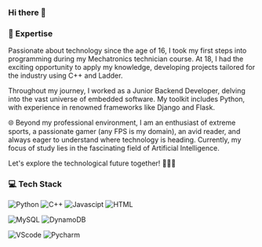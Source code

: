 ### Hi there 👋


### 🚀 Expertise
Passionate about technology since the age of 16, I took my first steps into programming during my Mechatronics technician course. At 18, I had the exciting opportunity to apply my knowledge, developing projects tailored for the industry using C++ and Ladder.

Throughout my journey, I worked as a Junior Backend Developer, delving into the vast universe of embedded software. My toolkit includes Python, with experience in renowned frameworks like Django and Flask.

🌐 Beyond my professional environment, I am an enthusiast of extreme sports, a passionate gamer (any FPS is my domain), an avid reader, and always eager to understand where technology is heading. Currently, my focus of study lies in the fascinating field of Artificial Intelligence.

Let's explore the technological future together! 🚀🔧🤖

### 💻 Tech Stack

![Python](https://camo.githubusercontent.com/ff5bae8b465bd0867d4f1b51360e74b93efc962e62c025001c0af0cdf067d496/68747470733a2f2f696d672e736869656c64732e696f2f62616467652f507974686f6e2d3134333534433f7374796c653d666f722d7468652d6261646765266c6f676f3d707974686f6e266c6f676f436f6c6f723d7768697465)
![C++](https://camo.githubusercontent.com/1c1b141d32f5e01a0c794c685f1c38f7b857f1ecdf6e0772ad38ded52529c675/68747470733a2f2f696d672e736869656c64732e696f2f62616467652f432532422532422d3030353939433f7374796c653d666f722d7468652d6261646765266c6f676f3d63253242253242266c6f676f436f6c6f723d7768697465)
![Javascipt](URL_da_Imagem1)
![HTML](URL_da_Imagem3)

![MySQL](https://camo.githubusercontent.com/c1c08eb7625abe1a813e5ad05a94891aa127a37e0ce126b59ecda28233effdac/68747470733a2f2f696d672e736869656c64732e696f2f62616467652f4d7953514c2d3030303030463f7374796c653d666f722d7468652d6261646765266c6f676f3d6d7973716c266c6f676f436f6c6f723d7768697465)
![DynamoDB]()

![VScode](https://camo.githubusercontent.com/ef258dcdc18b2ac02ebef249f6d1c82488f168071ca2b700b021662013cf884a/68747470733a2f2f696d672e736869656c64732e696f2f62616467652f2d5653436f64652d3030374143433f7374796c653d666f722d7468652d6261646765266c6f676f3d76697375616c2d73747564696f2d636f6465266c6f676f436f6c6f723d7768697465)
![Pycharm]()


